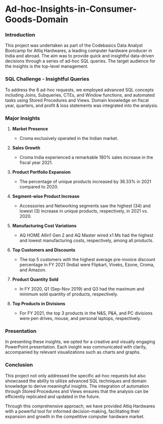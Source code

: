 # Ad-hoc-Insights-in-Consumer-Goods-Domain


### Introduction
This project was undertaken as part of the Codebasics Data Analyst Bootcamp for Atliq Hardwares, a leading computer hardware producer in India and abroad. The aim was to provide quick and insightful data-driven decisions through a series of ad-hoc SQL queries. The target audience for the insights is the top-level management.

### SQL Challenge - Insightful Queries
To address the 6 ad-hoc requests, we employed advanced SQL concepts including Joins, Subqueries, CTEs, and Window functions, and automated tasks using Stored Procedures and Views. Domain knowledge on fiscal year, quarters, and profit & loss statements was integrated into the analysis.

### Major Insights

1. **Market Presence**
   - Croma exclusively operated in the Indian market.

2. **Sales Growth**
   - Croma India experienced a remarkable 180% sales increase in the fiscal year 2021.

3. **Product Portfolio Expansion**
   - The percentage of unique products increased by 36.33% in 2021 compared to 2020.

4. **Segment-wise Product Increase**
   - Accessories and Networking segments saw the highest (34) and lowest (3) increase in unique products, respectively, in 2021 vs. 2020.

5. **Manufacturing Cost Variations**
   - AQ HOME Allin1 Gen 2 and AQ Master wired x1 Ms had the highest and lowest manufacturing costs, respectively, among all products.

6. **Top Customers and Discounts**
   - The top 5 customers with the highest average pre-invoice discount percentage in FY 2021 (India) were Flipkart, Viveks, Ezone, Croma, and Amazon.

7. **Product Quantity Sold**
   - In FY 2020, Q1 (Sep-Nov 2019) and Q3 had the maximum and minimum sold quantity of products, respectively.

8. **Top Products in Divisions**
   - For FY 2021, the top 3 products in the N&S, P&A, and PC divisions were pen drives, mouse, and personal laptops, respectively.

### Presentation
In presenting these insights, we opted for a creative and visually engaging PowerPoint presentation. Each insight was communicated with clarity, accompanied by relevant visualizations such as charts and graphs.

### Conclusion
This project not only addressed the specific ad-hoc requests but also showcased the ability to utilize advanced SQL techniques and domain knowledge to derive meaningful insights. The integration of automation through Stored Procedures and Views ensures that the analysis can be efficiently replicated and updated in the future.

Through this comprehensive approach, we have provided Atliq Hardwares with a powerful tool for informed decision-making, facilitating their expansion and growth in the competitive computer hardware market.
